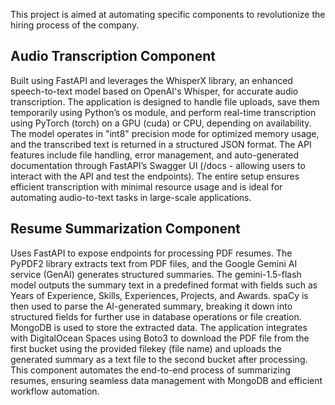 This project is aimed at automating specific components to revolutionize the hiring process of the company. 

## Audio Transcription Component
Built using FastAPI and leverages the WhisperX library, an enhanced speech-to-text model based on OpenAI's Whisper, for accurate audio transcription. The application is designed to handle file uploads, save them temporarily using Python’s os module, and perform real-time transcription using PyTorch (torch) on a GPU (cuda) or CPU, depending on availability. The model operates in "int8" precision mode for optimized memory usage, and the transcribed text is returned in a structured JSON format. The API features include file handling, error management, and auto-generated documentation through FastAPI’s Swagger UI (/docs - allowing users to interact with the API and test the endpoints). The entire setup ensures efficient transcription with minimal resource usage and is ideal for automating audio-to-text tasks in large-scale applications.

## Resume Summarization Component
Uses FastAPI to expose endpoints for processing PDF resumes. The PyPDF2 library extracts text from PDF files, and the Google Gemini AI service (GenAI) generates structured summaries. The gemini-1.5-flash model outputs the summary text in a predefined format with fields such as Years of Experience, Skills, Experiences, Projects, and Awards. spaCy is then used to parse the AI-generated summary, breaking it down into structured fields for further use in database operations or file creation. MongoDB is used to store the extracted data. The application integrates with DigitalOcean Spaces using Boto3 to download the PDF file from the first bucket using the provided filekey (file name) and uploads the generated summary as a text file to the second bucket after processing. This component automates the end-to-end process of summarizing resumes, ensuring seamless data management with MongoDB and efficient workflow automation.
